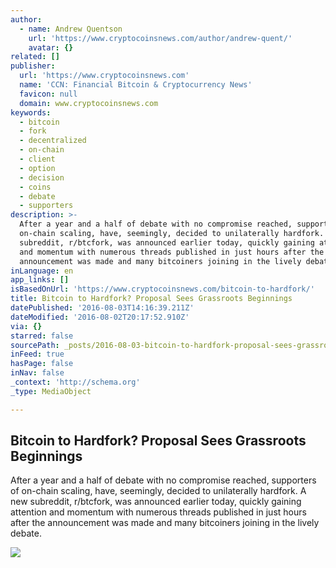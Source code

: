 ```yaml
---
author:
  - name: Andrew Quentson
    url: 'https://www.cryptocoinsnews.com/author/andrew-quent/'
    avatar: {}
related: []
publisher:
  url: 'https://www.cryptocoinsnews.com'
  name: 'CCN: Financial Bitcoin & Cryptocurrency News'
  favicon: null
  domain: www.cryptocoinsnews.com
keywords:
  - bitcoin
  - fork
  - decentralized
  - on-chain
  - client
  - option
  - decision
  - coins
  - debate
  - supporters
description: >-
  After a year and a half of debate with no compromise reached, supporters of
  on-chain scaling, have, seemingly, decided to unilaterally hardfork. A new
  subreddit, r/btcfork, was announced earlier today, quickly gaining attention
  and momentum with numerous threads published in just hours after the
  announcement was made and many bitcoiners joining in the lively debate.
inLanguage: en
app_links: []
isBasedOnUrl: 'https://www.cryptocoinsnews.com/bitcoin-to-hardfork/'
title: Bitcoin to Hardfork? Proposal Sees Grassroots Beginnings
datePublished: '2016-08-03T14:16:39.211Z'
dateModified: '2016-08-02T20:17:52.910Z'
via: {}
starred: false
sourcePath: _posts/2016-08-03-bitcoin-to-hardfork-proposal-sees-grassroots-beginnings.md
inFeed: true
hasPage: false
inNav: false
_context: 'http://schema.org'
_type: MediaObject

---
```

<article style=""><h1>Bitcoin to Hardfork? Proposal Sees Grassroots Beginnings</h1><p>After a year and a half of debate with no compromise reached, supporters of on-chain scaling, have, seemingly, decided to unilaterally hardfork. A new subreddit, r/btcfork, was announced earlier today, quickly gaining attention and momentum with numerous threads published in just hours after the announcement was made and many bitcoiners joining in the lively debate.</p><img src="https://www.cryptocoinsnews.com/wp-content/uploads/2016/08/road-fork-split.jpg" /></article>